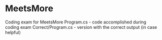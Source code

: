 # MeetsMore
Coding exam for MeetsMore
Program.cs - code accomplished during coding exam
Correct/Program.cs - version with the correct output (in case helpful)

